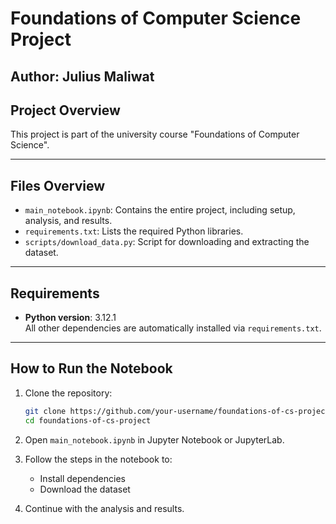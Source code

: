 # Foundations of Computer Science Project

Author: **Julius Maliwat**  
---

## Project Overview

This project is part of the university course "Foundations of Computer Science".

---

## Files Overview

- `main_notebook.ipynb`: Contains the entire project, including setup, analysis, and results.
- `requirements.txt`: Lists the required Python libraries.
- `scripts/download_data.py`: Script for downloading and extracting the dataset.

---

## Requirements

- **Python version**: 3.12.1  
All other dependencies are automatically installed via `requirements.txt`.

---

## How to Run the Notebook

1. Clone the repository:
   ```bash
   git clone https://github.com/your-username/foundations-of-cs-project.git
   cd foundations-of-cs-project
2. Open `main_notebook.ipynb` in Jupyter Notebook or JupyterLab.

3. Follow the steps in the notebook to:
   - Install dependencies
   - Download the dataset

4. Continue with the analysis and results.
